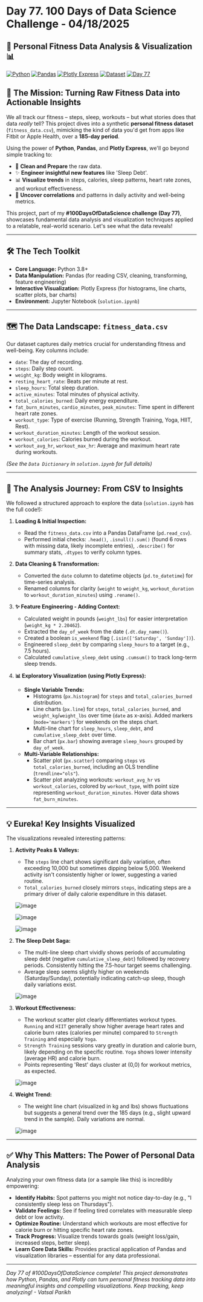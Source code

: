 # Day 77. 100 Days of Data Science Challenge - 04/18/2025 

## 💪 Personal Fitness Data Analysis & Visualization 📊

[![Python](https://img.shields.io/badge/Python-3.8+-blue?logo=python&style=flat-square)](https://www.python.org)
[![Pandas](https://img.shields.io/badge/Pandas-Data_Manipulation-yellowgreen?style=flat-square&logo=pandas)](https://pandas.pydata.org/)
[![Plotly Express](https://img.shields.io/badge/Plotly-Interactive_Viz-blueviolet?style=flat-square&logo=plotly)](https://plotly.com/python/plotly-express/)
[![Dataset](https://img.shields.io/badge/Dataset-Personal_Fitness-orange?style=flat-square)](./fitness_data.csv)
[![Day 77](https://img.shields.io/badge/100DaysOfDataScience-Day_77-brightgreen?style=flat-square)](https://www.100daysofcode.com/) <!-- Update Day Number! -->

## 🚀 The Mission: Turning Raw Fitness Data into Actionable Insights

We all track our fitness – steps, sleep, workouts – but what stories does that data *really* tell? This project dives into a synthetic **personal fitness dataset** (`fitness_data.csv`), mimicking the kind of data you'd get from apps like Fitbit or Apple Health, over a **185-day period**.

Using the power of **Python**, **Pandas**, and **Plotly Express**, we'll go beyond simple tracking to:
*   🧹 **Clean and Prepare** the raw data.
*   ✨ **Engineer insightful new features** like 'Sleep Debt'.
*   📊 **Visualize trends** in steps, calories, sleep patterns, heart rate zones, and workout effectiveness.
*   🤔 **Uncover correlations** and patterns in daily activity and well-being metrics.

This project, part of my **#100DaysOfDataScience challenge (Day 77)**, showcases fundamental data analysis and visualization techniques applied to a relatable, real-world scenario. Let's see what the data reveals!

---

## 🛠️ The Tech Toolkit

*   **Core Language:** Python 3.8+
*   **Data Manipulation:** Pandas (for reading CSV, cleaning, transforming, feature engineering)
*   **Interactive Visualization:** Plotly Express (for histograms, line charts, scatter plots, bar charts)
*   **Environment:** Jupyter Notebook (`solution.ipynb`)

---

## 🗺️ The Data Landscape: `fitness_data.csv`

Our dataset captures daily metrics crucial for understanding fitness and well-being. Key columns include:

*   `date`: The day of recording.
*   `steps`: Daily step count.
*   `weight_kg`: Body weight in kilograms.
*   `resting_heart_rate`: Beats per minute at rest.
*   `sleep_hours`: Total sleep duration.
*   `active_minutes`: Total minutes of physical activity.
*   `total_calories_burned`: Daily energy expenditure.
*   `fat_burn_minutes`, `cardio_minutes`, `peak_minutes`: Time spent in different heart rate zones.
*   `workout_type`: Type of exercise (Running, Strength Training, Yoga, HIIT, Rest).
*   `workout_duration_minutes`: Length of the workout session.
*   `workout_calories`: Calories burned during the workout.
*   `workout_avg_hr`, `workout_max_hr`: Average and maximum heart rate during workouts.

*(See the `Data Dictionary` in `solution.ipynb` for full details)*

---

## 🔬 The Analysis Journey: From CSV to Insights

We followed a structured approach to explore the data (`solution.ipynb` has the full code!):

1.  **Loading & Initial Inspection:**
    *   Read the `fitness_data.csv` into a Pandas DataFrame (`pd.read_csv`).
    *   Performed initial checks: `.head()`, `.isnull().sum()` (found 6 rows with missing data, likely incomplete entries), `.describe()` for summary stats, `.dtypes` to verify column types.

2.  **Data Cleaning & Transformation:**
    *   Converted the `date` column to datetime objects (`pd.to_datetime`) for time-series analysis.
    *   Renamed columns for clarity (`weight` to `weight_kg`, `workout_duration` to `workout_duration_minutes`) using `.rename()`.

3.  **✨ Feature Engineering - Adding Context:**
    *   Calculated weight in pounds (`weight_lbs`) for easier interpretation (`weight_kg * 2.20462`).
    *   Extracted the `day_of_week` from the date (`.dt.day_name()`).
    *   Created a boolean `is_weekend` flag (`.isin(['Saturday', 'Sunday'])`).
    *   Engineered `sleep_debt` by comparing `sleep_hours` to a target (e.g., 7.5 hours).
    *   Calculated `cumulative_sleep_debt` using `.cumsum()` to track long-term sleep trends.


4.  **📊 Exploratory Visualization (using Plotly Express):**
    *   **Single Variable Trends:**
        *   Histograms (`px.histogram`) for `steps` and `total_calories_burned` distribution.
        *   Line charts (`px.line`) for `steps`, `total_calories_burned`, and `weight_kg`/`weight_lbs` over time (`date` as x-axis). Added markers (`mode='markers'`) for weekends on the steps chart.
        *   Multi-line chart for `sleep_hours`, `sleep_debt`, and `cumulative_sleep_debt` over time.
        *   Bar chart (`px.bar`) showing average `sleep_hours` grouped by `day_of_week`.
    *   **Multi-Variable Relationships:**
        *   Scatter plot (`px.scatter`) comparing `steps` vs `total_calories_burned`, including an OLS trendline (`trendline="ols"`).
        *   Scatter plot analyzing workouts: `workout_avg_hr` vs `workout_calories`, colored by `workout_type`, with point size representing `workout_duration_minutes`. Hover data shows `fat_burn_minutes`.

---

## 💡 Eureka! Key Insights Visualized

The visualizations revealed interesting patterns:

1.  **Activity Peaks & Valleys:**
    *   The `steps` line chart shows significant daily variation, often exceeding 10,000 but sometimes dipping below 5,000. Weekend activity isn't consistently higher or lower, suggesting a varied routine.
    *   `Total_calories_burned` closely mirrors `steps`, indicating steps are a primary driver of daily calorie expenditure in this dataset.
    
    ![image](https://github.com/user-attachments/assets/b309359e-2a69-4539-9299-4bba7b4399b6)

    ![image](https://github.com/user-attachments/assets/33914cf0-bb3e-4603-989d-364400ddfac3)

    ![image](https://github.com/user-attachments/assets/ae8dc23d-bab3-4f6f-a0de-d0a5863caf77)

1.  **The Sleep Debt Saga:**
    *   The multi-line sleep chart vividly shows periods of accumulating sleep debt (negative `cumulative_sleep_debt`) followed by recovery periods. Consistently hitting the 7.5-hour target seems challenging.
    *   Average sleep seems slightly higher on weekends (Saturday/Sunday), potentially indicating catch-up sleep, though daily variations exist.
    
    ![image](https://github.com/user-attachments/assets/0c46fa69-28b1-4fae-9e00-bbba44e67312)

2.  **Workout Effectiveness:**
    *   The workout scatter plot clearly differentiates workout types. `Running` and `HIIT` generally show higher average heart rates and calorie burn rates (calories per minute) compared to `Strength Training` and especially `Yoga`.
    *   `Strength Training` sessions vary greatly in duration and calorie burn, likely depending on the specific routine. `Yoga` shows lower intensity (average HR) and calorie burn.
    *   Points representing 'Rest' days cluster at (0,0) for workout metrics, as expected.
    
    ![image](https://github.com/user-attachments/assets/76b47ece-f07c-493b-8cf2-89d50fc582f5)

3.  **Weight Trend:**
    *   The weight line chart (visualized in kg and lbs) shows fluctuations but suggests a general trend over the 185 days (e.g., slight upward trend in the sample). Daily variations are normal.

    ![image](https://github.com/user-attachments/assets/cdcadd0a-d583-43d0-8277-92bd2f00d46c)

---

## ✅ Why This Matters: The Power of Personal Data Analysis

Analyzing your own fitness data (or a sample like this) is incredibly empowering:

*   **Identify Habits:** Spot patterns you might not notice day-to-day (e.g., "I consistently sleep less on Thursdays").
*   **Validate Feelings:** See if feeling tired correlates with measurable sleep debt or low activity.
*   **Optimize Routine:** Understand which workouts are most effective for calorie burn or hitting specific heart rate zones.
*   **Track Progress:** Visualize trends towards goals (weight loss/gain, increased steps, better sleep).
*   **Learn Core Data Skills:** Provides practical application of Pandas and visualization libraries – essential for any data professional.

---

*Day 77 of #100DaysOfDataScience complete! This project demonstrates how Python, Pandas, and Plotly can turn personal fitness tracking data into meaningful insights and compelling visualizations. Keep tracking, keep analyzing! - Vatsal Parikh*
